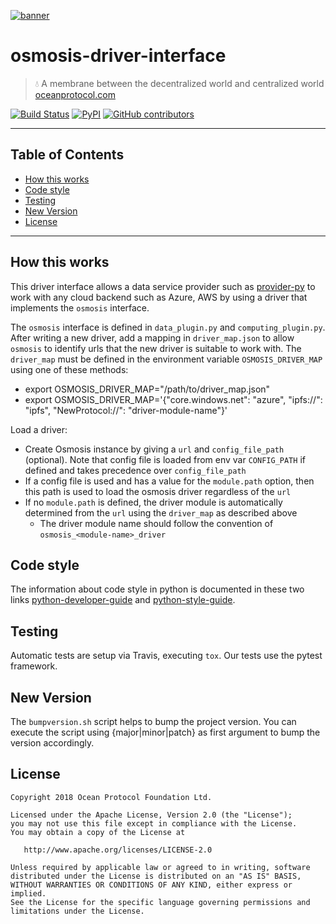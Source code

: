 [![banner](https://raw.githubusercontent.com/oceanprotocol/art/master/github/repo-banner%402x.png)](https://oceanprotocol.com)

# osmosis-driver-interface

> 💧 A membrane between the decentralized world and centralized world
> [oceanprotocol.com](https://oceanprotocol.com)

[![Build Status](https://travis-ci.com/oceanprotocol/osmosis-driver-interface.svg)](https://travis-ci.com/oceanprotocol/osmosis-driver-interface)
[![PyPI](https://img.shields.io/pypi/v/osmosis-driver-interface.svg)](https://pypi.org/project/osmosis-driver-interface/)
[![GitHub contributors](https://img.shields.io/github/contributors/oceanprotocol/osmosis-driver-interface.svg)](https://github.com/oceanprotocol/osmosis-driver-interface/graphs/contributors)

---
## Table of Contents
  - [How this works](#brief)
  - [Code style](#code-style)
  - [Testing](#testing)
  - [New Version](#new-version)
  - [License](#license)

---

## How this works
This driver interface allows a data service provider such as [provider-py](https://github.com/oceanprotocol/provider-py) 
to work with any cloud backend such as Azure, AWS by using a driver that implements the `osmosis` interface. 

The `osmosis` interface is defined in `data_plugin.py` and `computing_plugin.py`. 
After writing a new driver, add a mapping in `driver_map.json` to allow `osmosis` to identify urls that the 
new driver is suitable to work with. 
The `driver_map` must be defined in the environment variable `OSMOSIS_DRIVER_MAP` using one of these methods:
* export OSMOSIS_DRIVER_MAP="/path/to/driver_map.json"
* export OSMOSIS_DRIVER_MAP='{"core.windows.net": "azure", "ipfs://": "ipfs", "NewProtocol://": "driver-module-name"}'

Load a driver:
* Create Osmosis instance by giving a `url` and `config_file_path` (optional). Note that 
config file is loaded from env var `CONFIG_PATH` if defined and takes precedence over `config_file_path`
* If a config file is used and has a value for the `module.path` option, then 
this path is used to load the osmosis driver regardless of the `url`
* If no `module.path` is defined, the driver module is automatically determined from 
the `url` using the `driver_map` as described above
  * The driver module name should follow the convention of `osmosis_<module-name>_driver`

  
## Code style

The information about code style in python is documented in these two links [python-developer-guide](https://github.com/oceanprotocol/dev-ocean/blob/master/doc/development/python-developer-guide.md)
and [python-style-guide](https://github.com/oceanprotocol/dev-ocean/blob/master/doc/development/python-style-guide.md).
    
## Testing

Automatic tests are setup via Travis, executing `tox`.
Our tests use the pytest framework.

## New Version

The `bumpversion.sh` script helps to bump the project version. You can execute the script using {major|minor|patch} as first argument to bump the version accordingly.

## License

```
Copyright 2018 Ocean Protocol Foundation Ltd.

Licensed under the Apache License, Version 2.0 (the "License");
you may not use this file except in compliance with the License.
You may obtain a copy of the License at

   http://www.apache.org/licenses/LICENSE-2.0

Unless required by applicable law or agreed to in writing, software
distributed under the License is distributed on an "AS IS" BASIS,
WITHOUT WARRANTIES OR CONDITIONS OF ANY KIND, either express or implied.
See the License for the specific language governing permissions and
limitations under the License.